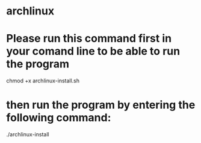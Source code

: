# archlinux
# Please run this command first in your comand line to be able to run the program
chmod +x archlinux-install.sh
# then run the program by entering the following command:
./archlinux-install
